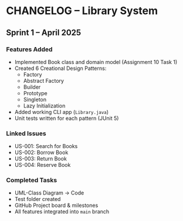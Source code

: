 # CHANGELOG – Library System

## Sprint 1 – April 2025

### Features Added
- Implemented Book class and domain model (Assignment 10 Task 1)
- Created 6 Creational Design Patterns:
    - Factory
    - Abstract Factory
    - Builder
    - Prototype
    - Singleton
    - Lazy Initialization
- Added working CLI app (`Library.java`)
- Unit tests written for each pattern (JUnit 5)

### Linked Issues
- US-001: Search for Books
- US-002: Borrow Book
- US-003: Return Book
- US-004: Reserve Book

### Completed Tasks
- UML-Class Diagram → Code
- Test folder created
- GitHub Project board & milestones
- All features integrated into `main` branch
